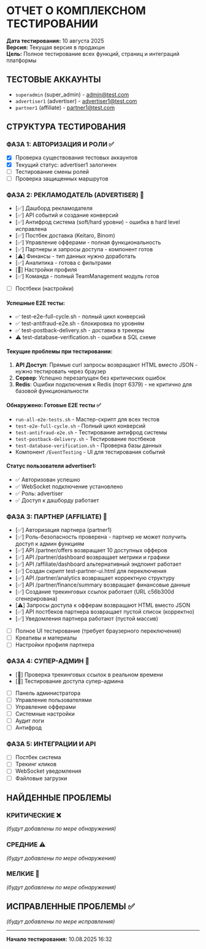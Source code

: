 # ОТЧЕТ О КОМПЛЕКСНОМ ТЕСТИРОВАНИИ

**Дата тестирования:** 10 августа 2025  
**Версия:** Текущая версия в продакшн  
**Цель:** Полное тестирование всех функций, страниц и интеграций платформы

## ТЕСТОВЫЕ АККАУНТЫ
- `superadmin` (super_admin) - admin@test.com
- `advertiser1` (advertiser) - advertiser1@test.com  
- `partner1` (affiliate) - partner1@test.com

## СТРУКТУРА ТЕСТИРОВАНИЯ

### ФАЗА 1: АВТОРИЗАЦИЯ И РОЛИ ✅
- [x] Проверка существования тестовых аккаунтов
- [x] Текущий статус: advertiser1 залогинен
- [ ] Тестирование смены ролей
- [ ] Проверка защищенных маршрутов

### ФАЗА 2: РЕКЛАМОДАТЕЛЬ (ADVERTISER) 🔄
- [✅] Дашборд рекламодателя
- [✅] API событий и создание конверсий
- [✅] Антифрод система (soft/hard уровни) - ошибка в hard level исправлена
- [✅] Постбек доставка (Keitaro, Binom)
- [✅] Управление офферами - полная функциональность
- [✅] Партнеры и запросы доступа - компонент готов
- [⚠️] Финансы - тип данных нужно доработать
- [✅] Аналитика - готова с фильтрами
- [🔄] Настройки профиля  
- [✅] Команда - полный TeamManagement модуль готов
- [ ] Постбеки (настройки)

#### Успешные E2E тесты:
- ✅ test-e2e-full-cycle.sh - полный цикл конверсий
- ✅ test-antifraud-e2e.sh - блокировка по уровням
- ✅ test-postback-delivery.sh - доставка в трекеры
- ⚠️ test-database-verification.sh - ошибки в SQL схеме

#### Текущие проблемы при тестировании:
1. **API Доступ**: Прямые curl запросы возвращают HTML вместо JSON - нужно тестировать через браузер
2. **Сервер**: Успешно перезапущен без критических ошибок
3. **Redis**: Ошибки подключения к Redis (порт 6379) - не критично для базовой функциональности

#### Обнаружено: Готовые E2E тесты ✅
- `run-all-e2e-tests.sh` - Мастер-скрипт для всех тестов
- `test-e2e-full-cycle.sh` - Полный цикл конверсий
- `test-antifraud-e2e.sh` - Тестирование антифрод системы  
- `test-postback-delivery.sh` - Тестирование постбеков
- `test-database-verification.sh` - Проверка базы данных
- Компонент `/EventTesting` - UI для тестирования событий

#### Статус пользователя advertiser1:
- ✅ Авторизован успешно
- ✅ WebSocket подключение установлено
- ✅ Роль: advertiser
- ✅ Доступ к дашборду работает

### ФАЗА 3: ПАРТНЕР (AFFILIATE) 🔄
- [✅] Авторизация партнера (partner1)
- [✅] Роль-безопасность проверена - партнер не может получить доступ к админ функциям
- [✅] API /partner/offers возвращает 10 доступных офферов
- [✅] API /partner/dashboard возвращает метрики и графики
- [✅] API /affiliate/dashboard альтернативный эндпоинт работает
- [✅] Создан скрипт test-partner-ui.html для переключения
- [✅] API /partner/analytics возвращает корректную структуру
- [✅] API /partner/finance/summary возвращает финансовые данные
- [✅] Создание трекинговых ссылок работает (URL c56b300d сгенерирована)
- [⚠️] Запросы доступа к офферам возвращают HTML вместо JSON
- [✅] API постбеков партнера возвращает пустой список (корректно)
- [✅] Уведомления партнера работают (пустой массив)
- [ ] Полное UI тестирование (требует браузерного переключения)
- [ ] Креативы и материалы
- [ ] Настройки профиля партнера

### ФАЗА 4: СУПЕР-АДМИН 🔄
- [🔄] Проверка трекинговых ссылок в реальном времени
- [🔄] Тестирование доступа супер-админа
- [ ] Панель администратора
- [ ] Управление пользователями
- [ ] Управление офферами
- [ ] Системные настройки
- [ ] Аудит логи
- [ ] Антифрод

### ФАЗА 5: ИНТЕГРАЦИИ И API
- [ ] Постбек система
- [ ] Трекинг кликов
- [ ] WebSocket уведомления
- [ ] Файловые загрузки

## НАЙДЕННЫЕ ПРОБЛЕМЫ

### КРИТИЧЕСКИЕ ❌
_(будут добавлены по мере обнаружения)_

### СРЕДНИЕ ⚠️
_(будут добавлены по мере обнаружения)_

### МЕЛКИЕ 🔸
_(будут добавлены по мере обнаружения)_

## ИСПРАВЛЕННЫЕ ПРОБЛЕМЫ ✅
_(будут добавлены по мере исправления)_

---
**Начало тестирования:** 10.08.2025 16:32